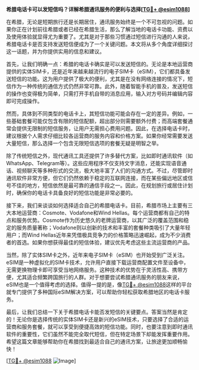 **希腊电话卡可以发短信吗？详解希腊通讯服务的便利与选择[[TG💪+ @esim1088](https://t.me/s/esim1088)]**

在希腊，无论是短期旅行还是长期居住，通讯服务始终是一个不可忽视的问题。如果你正在计划前往希腊或者已经在希腊生活，那么了解当地的电话卡功能、资费以及使用体验就显得尤为重要了。尤其是对于那些习惯通过短信进行沟通的人来说，希腊电话卡是否支持发送短信便成为了一个关键问题。本文将从多个角度详细探讨这一话题，并为你提供实用的信息和建议。

首先，让我们明确一点：希腊的电话卡确实是可以发送短信的。无论是本地运营商提供的实体SIM卡，还是近年来越来越流行的电子SIM卡（eSIM），它们都具备发送短信的功能。这为用户提供了极大的便利，尤其是在没有网络连接的情况下，短信作为一种传统的通信方式仍然非常可靠。此外，随着智能手机的普及，发送短信的操作也变得极为简单，只需打开手机自带的消息应用，输入对方号码并编辑内容即可完成操作。

然而，具体到不同类型的电话卡上，其短信功能可能会存在一定的差异。例如，一些基础套餐可能仅包含有限的短信配额，超出部分则需要额外付费；而高端套餐通常会提供无限制的短信服务，让用户无需担心费用问题。因此，在选择电话卡时，建议根据个人需求仔细比较各运营商的服务内容和价格方案。如果你经常需要发送大量短信，那么选择一个包含无限短信选项的套餐无疑是明智之举。

除了传统短信之外，现代通讯工具还提供了许多替代方案，比如即时通讯软件（如WhatsApp、Telegram等）。这些应用程序不仅支持文字消息，还能实现语音通话、视频聊天等多种形式的交流，极大地丰富了人们的沟通方式。不过，尽管即时通讯软件非常方便，但它们仍然依赖于稳定的互联网连接，而在某些偏远地区或信号不佳的地方，短信依然是最可靠的通信手段之一。因此，在规划旅行或居住计划时，确保你的电话卡具备良好的短信功能是非常必要的。

接下来，我们来谈谈如何选择适合自己的希腊电话卡。目前，希腊市场上主要有三大本地运营商：Cosmote、Vodafone和Wind Hellas。每个运营商都有自己的特点和服务优势。Cosmote作为历史悠久的老牌运营商，以其广泛的覆盖范围和稳定的服务质量著称；Vodafone则以创新的技术和丰富的套餐种类吸引了大量年轻用户；而Wind Hellas近年来凭借极具竞争力的价格策略迅速崛起，成为不少消费者的首选。如果你想获得最佳的短信体验，建议优先考虑这些主流运营商的产品。

当然，除了实体SIM卡之外，近年来电子SIM卡（eSIM）也开始受到广泛关注。eSIM是一种虚拟化的SIM卡技术，允许用户直接下载运营商配置文件至设备中，无需更换物理卡即可享受当地网络服务。这种技术的优势在于灵活性高、携带方便，尤其适合频繁跨国旅行的人群。对于想要尝试希腊通讯服务的朋友来说，eSIM也是一个值得考虑的选择。值得一提的是，像[TG💪+ @esim1088](https://t.me/s/esim1088)这样的平台就专门提供了多种国际eSIM解决方案，可以帮助你轻松获取希腊地区的电话卡服务。

最后，让我们总结一下关于希腊电话卡能否发短信的关键要点。答案当然是肯定的！无论你是选择传统的实体SIM卡还是新兴的eSIM技术，只要选择了合适的运营商和服务套餐，就可以享受到便捷高效的短信功能。同时，也要注意到即时通讯软件的重要性，它们虽然不能完全取代短信，但在特定场景下却能发挥重要作用。希望这篇文章能够帮助你在希腊找到最适合自己的通讯方案，让旅途更加顺畅愉快！

[[TG💪+ @esim1088](https://t.me/s/esim1088) ![Image](https://i.postimg.cc/4NQfJmqS/Snipaste-2025-05-13-00-14-12.png)]